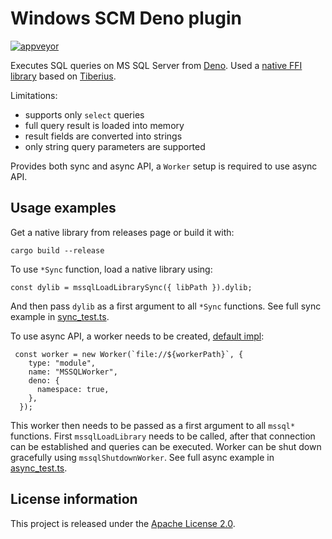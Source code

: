 Windows SCM Deno plugin
=======================

[![appveyor](https://ci.appveyor.com/api/projects/status/github/notranspile-js/deno-mssql-query?svg=true)](https://ci.appveyor.com/project/staticlibs/deno-mssql-query)

Executes SQL queries on MS SQL Server from [Deno](https://deno.land/). Used a [native FFI library](https://github.com/notranspile-js/deno-mssql-query/blob/master/src/lib.rs) based on [Tiberius](https://github.com/prisma/tiberius).

Limitations:

 - supports only `select` queries
 - full query result is loaded into memory
 - result fields are converted into strings
 - only string query parameters are supported

Provides both sync and async API, a `Worker` setup is required to use async API.

Usage examples
--------------

Get a native library from releases page or build it with:

```
cargo build --release
```

To use `*Sync` function, load a native library using:

```
const dylib = mssqlLoadLibrarySync({ libPath }).dylib;
```

And then pass `dylib` as a first argument to all `*Sync` functions. See full sync example in [sync_test.ts](https://github.com/notranspile-js/deno-mssql-query/blob/master/test/async_test.ts).


To use async API, a worker needs to be created, [default impl](https://github.com/notranspile-js/deno-mssql-query/blob/master/ts/worker/mssqlWorker.js):

```
 const worker = new Worker(`file://${workerPath}`, {
    type: "module",
    name: "MSSQLWorker",
    deno: {
      namespace: true,
    },
  });
```

This worker then needs to be passed as a first argument to all `mssql*` functions. First `mssqlLoadLibrary` needs to be called, after that connection can be established and queries can be executed. Worker can be shut down gracefully using
`mssqlShutdownWorker`. See full async example in [async_test.ts](https://github.com/notranspile-js/deno-mssql-query/blob/master/test/async_test.ts).

License information
-------------------

This project is released under the [Apache License 2.0](http://www.apache.org/licenses/LICENSE-2.0).